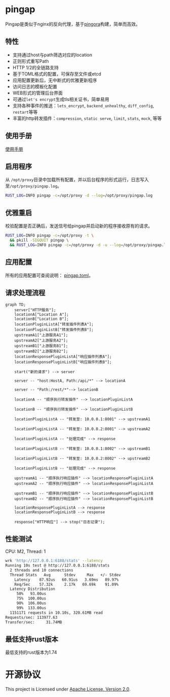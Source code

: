 # pingap

Pingap是类似于nginx的反向代理，基于[pingora](https://github.com/cloudflare/pingora)构建，简单而高效。

## 特性

- 支持通过host与path筛选对应的location
- 正则形式重写Path
- HTTP 1/2的全链路支持
- 基于TOML格式的配置，可保存至文件或etcd
- 应用配置更新后，无中断式的优雅更新程序
- 访问日志的模板化配置
- WEB形式的管理后台界面
- 可通过`let's encrypt`生成tls相关证书，简单易用
- 支持各种事件的推送：`lets_encrypt`, `backend_unhealthy`, `diff_config`, `restart`等等
- 丰富的http转发插件：`compression`, `static serve`, `limit`, `stats`, `mock`, 等等

## 使用手册

[使用手册](./SUMMARY.md)

## 启用程序

从 `/opt/proxy`目录中加载所有配置，并以后台程序的形式运行，日志写入至`/opt/proxy/pingap.log`。

```bash
RUST_LOG=INFO pingap -c=/opt/proxy -d --log=/opt/proxy/pingap.log
```

## 优雅重启

校验配置是否正确后，发送信号给pingap并启动新的程序接收原有的请求。

```bash
RUST_LOG=INFO pingap -c=/opt/proxy -t \
  && pkill -SIGQUIT pingap \
  && RUST_LOG=INFO pingap -c=/opt/proxy -d -u --log=/opt/proxy/pingap.log
```

## 应用配置

所有的应用配置可查阅说明： [pingap.toml](./conf/pingap.toml)。

## 请求处理流程

```mermaid
graph TD;
    server["HTTP服务"];
    locationA["Location A"];
    locationB["Location B"];
    locationPluginListA["转发插件列表A"];
    locationPluginListB["转发插件列表B"];
    upstreamA1["上游服务A1"];
    upstreamA2["上游服务A2"];
    upstreamB1["上游服务B1"];
    upstreamB2["上游服务B2"];
    locationResponsePluginListA["响应插件列表A"];
    locationResponsePluginListB["响应插件列表B"];

    start("新的请求") --> server

    server -- "host:HostA, Path:/api/*" --> locationA

    server -- "Path:/rest/*"--> locationB

    locationA -- "顺序执行转发插件" --> locationPluginListA

    locationB -- "顺序执行转发插件" --> locationPluginListB

    locationPluginListA -- "转发至: 10.0.0.1:8001" --> upstreamA1

    locationPluginListA -- "转发至: 10.0.0.2:8001" --> upstreamA2

    locationPluginListA -- "处理完成" --> response

    locationPluginListB -- "转发至: 10.0.0.1:8002" --> upstreamB1

    locationPluginListB -- "转发至: 10.0.0.2:8002" --> upstreamB2

    locationPluginListB -- "处理完成" --> response

    upstreamA1 -- "顺序执行响应插件" --> locationResponsePluginListA
    upstreamA2 -- "顺序执行响应插件" --> locationResponsePluginListA

    upstreamB1 -- "顺序执行响应插件" --> locationResponsePluginListB
    upstreamB2 -- "顺序执行响应插件" --> locationResponsePluginListB

    locationResponsePluginListA --> response
    locationResponsePluginListB --> response

    response["HTTP响应"] --> stop("日志记录");
```

## 性能测试

CPU: M2, Thread: 1

```bash
wrk 'http://127.0.0.1:6188/stats' --latency
Running 10s test @ http://127.0.0.1:6188/stats
  2 threads and 10 connections
  Thread Stats   Avg      Stdev     Max   +/- Stdev
    Latency    87.92us   60.91us   3.69ms   89.97%
    Req/Sec    57.32k     2.17k   69.69k    91.09%
  Latency Distribution
     50%   93.00us
     75%  100.00us
     90%  106.00us
     99%  133.00us
  1151171 requests in 10.10s, 320.61MB read
Requests/sec: 113977.63
Transfer/sec:     31.74MB
```

## 最低支持rust版本

最低支持的rust版本为1.74

# 开源协议

This project is Licensed under [Apache License, Version 2.0](./LICENSE).
